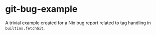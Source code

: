 # git-bug-example
A trivial example created for a Nix bug report related to tag handling in `builtins.fetchGit`.
